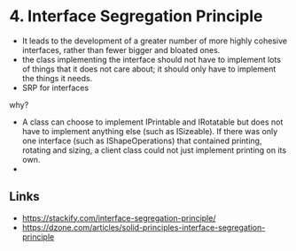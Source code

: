 # 4. Interface Segregation Principle

- It leads to the development of a greater number of more highly cohesive interfaces, rather than fewer bigger and bloated ones.
-  the class implementing the interface should not have to implement lots of things that it does not care about; it should only have to implement the things it needs.
- SRP for interfaces

why?
- A class can choose to implement IPrintable and IRotatable but does not have to implement anything else (such as ISizeable). If there was only one interface (such as IShapeOperations) that contained printing, rotating and sizing, a client class could not just implement printing on its own.
- 

## Links

- https://stackify.com/interface-segregation-principle/
- https://dzone.com/articles/solid-principles-interface-segregation-principle
